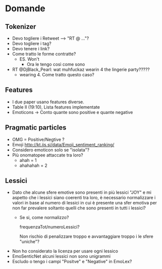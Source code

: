 # Domande

## Tokenizer
- Devo togliere i Retweet --> "RT @ ..."?
- Devo togliere i tag?
- Devo tenere i link?
- Come tratto le forme contratte?
    - ES. Won't
        - Ora le tengo così come sono
- RT @DjBlack_Pearl: wat muhfuckaz wearin 4 the lingerie party?????
  - wearing 4. Come tratto questo caso?

## Features
- I due paper usano features diverse.
- Table II (19:10), Lista features implementate
- Emoticons -> Conto quante sono positive e quante negative

## Pragmatic particles
- OMG = Positive/Negtive ?
- Emoji
http://kt.ijs.si/data/Emoji_sentiment_ranking/
- Considero emoticon solo se "isolata"?
- Più onomatopee attaccate tra loro?
    - ahah = 1
    - ahahahah = 2

## Lessici
- Dato che alcune sfere emotive sono presenti in più lessici "JOY" e mi aspetto che
i lessici siano coerenti tra loro, è necessario normalizzare i valori in base al 
numero di lessici in cui è presente una sfer emotiva per non far prevalere soltanto
quelli che sono presenti in tutti i lessici?
    - Se si, come normalizzo?
    
        frequenzaTot/numeroLessici?
        
        Non rischio di penalizzare troppo e avvantaggiare troppo i le sfere "uniche"?
- Non ho considerato la licenza per usare ogni lessico
- EmoSenticNet alcuni lessici non sono unigrammi
- Escludo o tengo i campi "Positve" e "Negative" in EmoLex?
